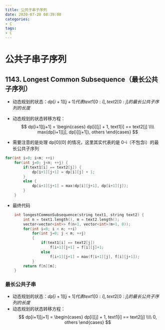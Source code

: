 ```yaml
---
title: 公共子串子序列
date: 2020-07-20 08:39:00
categories:
- C
tags:
- C
---
```


# 公共子串子序列

## 1143. Longest Common Subsequence（最长公共子序列）

- 动态规划的状态：$dp[i+1][j+1]代表text1[0:i],text2[0:j]的最长公共子序列的长度$
- 动态规划的状态转移方程：
$$
dp[i+1][j+1] = \begin{cases}
    dp[i][j] + 1, text1[i] == text2[j] \\\\
    max(dp[i+1][j], dp[i][j+1]), others
\end{cases}
$$

- 需要注意的是处理 dp[0][0] 的情况，这里其实代表的是 0-i（不包含i）的最长公共子序列

```c++
for(int i=0; i<m; ++i)
    for(int j=0; j<n; ++j) {
        if(text1[i] == text2[j]) {
            dp[i+1][j+1] = dp[i][j] + 1;
        }
        else {
            dp[i+1][j+1] = max(dp[i][j+1], dp[i+1][j]);
        }
    }
```

- 最终代码

```c++
    int longestCommonSubsequence(string text1, string text2) {
        int n = text1.length(), m = text2.length();
        vector<vector<int>> f(n+1, vector<int>(m+1, 0));
        for(int i=0; i < n; ++i)
            for(int j=0; j < m; ++j)
            {
                if(text1[i] == text2[j])
                    f[i+1][j+1] = f[i][j]+1;
                else
                    f[i+1][j+1] = max(f[i+1][j], f[i][j+1]);
            }
        return f[n][m];
    }
```

### 最长公共子串

- 动态规划的状态：$dp[i+1][j+1]代表text1[0:i],text2[0:j]的最长公共子序列的长度$
- 动态规划的状态转移方程：
$$
dp[i+1][j+1] = \begin{cases}
    dp[i][j] + 1, text1[i] == text2[j] \\\\
    0, others
\end{cases}
$$